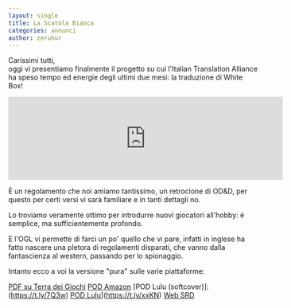 ```yaml
---
layout: single
title: La Scatola Bianca
categories: annunci
author: zeruhur
---
```


Carissimi tutti,  
oggi vi presentiamo finalmente il progetto su cui l'Italian Translation Alliance ha speso tempo ed energie degli ultimi due mesi: la traduzione di White Box!

<iframe frameborder="0" src="https://itch.io/embed/1074055" width="552" height="167"><a href="https://ita-translation-alliance.itch.io/la-scatola-bianca">La Scatola Bianca by Italian Translation Alliance</a></iframe>

È un regolamento che noi amiamo tantissimo, un retroclone di OD&D, per questo per certi versi vi sarà familiare e in tanti dettagli no.

Lo troviamo veramente ottimo per introdurre nuovi giocatori all'hobby: è semplice, ma sufficientemente profondo.

E l'OGL vi permette di farci un po' quello che vi pare, infatti in inglese ha fatto nascere una pletora di regolamenti disparati, che vanno dalla fantascienza al western, passando per lo spionaggio.

Intanto ecco a voi la versione "pura" sulle varie piattaforme:

[PDF su Terra dei Giochi](https://www.terradeigiochi.it/gdr-digitali/6097-la-scatola-bianca-versione-digitale.html)
[POD Amazon](https://www.amazon.it/dp/B096TL8PN3)
[POD Lulu (softcover)]:(https://t.ly/7Q3w)
[POD Lulu](hardcover)](https://t.ly/xxKN)
[Web SRD](https://italian-translation-alliance.github.io/la.../)
